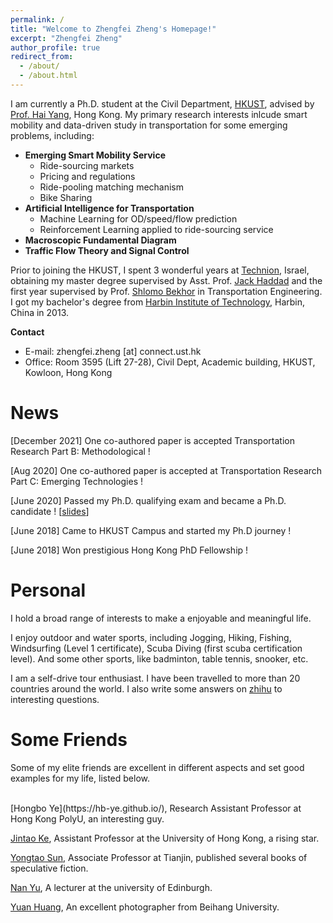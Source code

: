 ```yaml
---
permalink: /
title: "Welcome to Zhengfei Zheng's Homepage!"
excerpt: "Zhengfei Zheng"
author_profile: true
redirect_from: 
  - /about/
  - /about.html
---
```


I am currently a Ph.D. student at the Civil Department, [HKUST](https://hkust.edu.hk/), advised by [Prof. Hai Yang](http://cehyang.people.ust.hk/), Hong Kong. My primary research interests inlcude smart mobility and data-driven study in transportation for some emerging problems, including: 
- **Emerging Smart Mobility Service**
    - Ride-sourcing markets
     - Pricing and regulations
     - Ride-pooling matching mechanism
    - Bike Sharing
- **Artificial Intelligence for Transportation**
    - Machine Learning for OD/speed/flow prediction
    - Reinforcement Learning applied to ride-sourcing service
- **Macroscopic Fundamental Diagram**
- **Traffic Flow Theory and Signal Control**

Prior to joining the HKUST, I spent 3 wonderful years at [Technion](https://www.technion.ac.il/), Israel, obtaining my master degree supervised by Asst. Prof. [Jack Haddad](https://haddad.net.technion.ac.il/) and the first year supervised by Prof. [Shlomo Bekhor](https://sbekhor.net.technion.ac.il/) in Transportation Engineering. I got my bachelor's degree from [Harbin Institute of Technology](http://www.hit.edu.cn/), Harbin, China in 2013.  

**Contact**
- E-mail: zhengfei.zheng \[at\] connect.ust.hk  
- Office: Room 3595 (Lift 27-28), Civil Dept, Academic building, HKUST, Kowloon, Hong Kong

News
======
\[December 2021\] One co-authored paper is accepted Transportation Research Part B: Methodological !

\[Aug 2020\] One co-authored paper is accepted at Transportation Research Part C: Emerging Technologies ! 

\[June 2020\] Passed my Ph.D. qualifying exam and became a Ph.D. candidate ! \[[slides](https://zf-z.github.io/files/Zhengfei_PhD_Qualifying%20Exam.pdf)\] 

\[June 2018\] Came to HKUST Campus and started my Ph.D journey !

\[June 2018\] Won prestigious Hong Kong PhD Fellowship !

Personal
======
I hold a broad range of interests to make a enjoyable and meaningful life. 

I enjoy outdoor and water sports, including Jogging, Hiking, Fishing, Windsurfing (Level 1 certificate),  Scuba Diving (first scuba certification level). And some other sports, like badminton, table tennis, snooker, etc.

I am a self-drive tour enthusiast. I have been travelled to more than 20 countries around the world. I also write some answers on [zhihu](https://www.zhihu.com/people/zhengfei-zheng) to interesting questions.


Some Friends
======
Some of my elite friends are excellent in different aspects and set good examples for my life, listed below.

<br>
[Hongbo Ye](https://hb-ye.github.io/), Research Assistant Professor at Hong Kong PolyU, an interesting guy. 

[Jintao Ke](https://sites.google.com/view/kejintao), Assistant Professor at the University of Hong Kong, a rising star. 

[Yongtao Sun](http://me.tju.edu.cn/faculty_teachers.action?cla=5&teacherid=1859), Associate Professor at Tianjin, published several books of speculative fiction.

[Nan Yu](https://www.eng.ed.ac.uk/about/people/dr-nan-yu),  A lecturer at the university of Edinburgh.

[Yuan Huang](https://huangyuan911.tuchong.com/work/), An excellent photographer from Beihang University.

<br>
<script type='text/javascript' id='clustrmaps' src='//cdn.clustrmaps.com/map_v2.js?cl=ffffff&w=700&t=n&d=mpTi8xj2lCObwxC4c87vWJy2QI8HwFljizTcfzRgyl4&co=0e5587&cmo=cad8d4&cmn=f9841c&ct=ffffff'></script>

